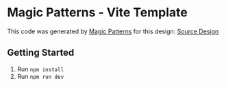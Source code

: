 # Magic Patterns - Vite Template

This code was generated by [Magic Patterns](https://magicpatterns.com) for this design: [Source Design](https://www.magicpatterns.com/c/mueo8dwuqtencsmwmd3khu)

## Getting Started

1. Run `npm install`
2. Run `npm run dev`
